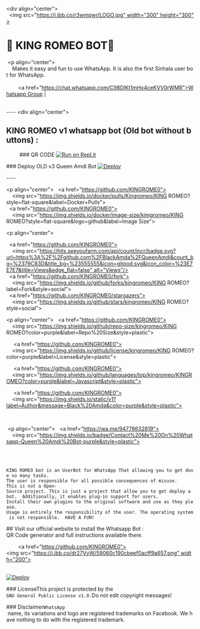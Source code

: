  
 ​<div align="center"> 
 ​  <img src="https://i.ibb.co/r3wmpwr/LOGO.jpg" width="300" height="300"> 
 ​  <h1>💯 KING ROMEO BOT💯 </h1> 
 ​</div> 
 ​<p align="center"> 
 ​    Makes it easy and fun to use WhatsApp. It is also the first Sinhala user bot for WhatsApp. 
 ​    <br> 
 ​        <a href="https://chat.whatsapp.com/C98DlKt1mHx4ceKVV0rWMR">Whatsapp Group</a> | 
 ​    <br> 
 ​</p> 
 ​---- 
 ​<div align="center"> 
 ​        <h2>KING ROMEO v1 whatsapp bot (Old bot without buttons) :</h1> 
 ​         
 ​###​ ​QR CODE 
 ​[![​Run on Repl.it​](https://repl.it/badge/github/quiec/whatsasena)](https://replit.com/@BlackAmda/Queen-Amdi-QR-Code) 
  
 ​###​ ​Deploy OLD v3 Queen Amdi Bot 
 ​[![​Deploy​](https://www.herokucdn.com/deploy/button.svg)](https://github.com/BlackAmda/QueenAmdi-v3) 
 ​</div> 
  
 ​---- 
  
 ​<p align="center"> 
 ​  <a href="https://github.com/KINGROME0">
 ​    <img src="https://img.shields.io/docker/pulls/Kingromeo/KING ROMEO?style=flat-square&label=Docker+Pulls"> 
 ​  </a> 
 ​  <a href="https://github.com/KINGROME0">
 ​    <img src="https://img.shields.io/docker/image-size/kimgromeo/KING ROMEO?style=flat-square&logo=github&label=Image Size"> 
 ​     
 ​  </a> 
 ​</p> 
  
 ​<p align="center"> 
  
 ​  <a href="https://github.com/KINGROME0">
 ​    <img src="https://hits.seeyoufarm.com/api/count/incr/badge.svg?url=https%3A%2F%2Fgithub.com%2FBlackAmda%2FQueenAmdi&count_bg=%2379C83D&title_bg=%23555555&icon=gitpod.svg&icon_color=%23E7E7E7&title=Views&edge_flat=false" alt="Views"/></a> 
 ​   
 ​  </a> 
 ​  <a href="https://github.com/KINGROME0/fork"> 
 ​    <img src="https://img.shields.io/github/forks/kingromeo/KING ROMEO?label=Fork&style=social"> 
 ​     
 ​  </a> 
 ​  <a href="https://github.com/KINGROME0/stargazers"> 
 ​    <img src="https://img.shields.io/github/stars/kingromeo/KING ROMEO?style=social"> 
 ​  </a> 
 ​</p> 
  
 ​<p align="center"> 
 ​  <a href="https://github.com/KINGROME0">
 ​    <img src="https://img.shields.io/github/repo-size/kingromeo/KING ROMEO?color=purple&label=Repo%20Size&style=plastic"> 
  
 ​  </a> 
 ​  <a href="https://github.com/KINGROME0">
 ​    <img src="https://img.shields.io/github/license/kingromeo/KING ROMEO?color=purple&label=License&style=plastic"> 
  
 ​  </a> 
 ​  <a href="https://github.com/KINGROME0">
 ​    <img src="https://img.shields.io/github/languages/top/kingromeo/KINGROMEO?color=purple&label=Javascript&style=plastic"> 
  
 ​  </a> 
 ​  <a href="https://github.com/KINGROME0">
 ​    <img src="https://img.shields.io/static/v1?label=Author&message=Black%20Amda&color=purple&style=plastic"> 
  
 ​  </a> 
 ​  </p> 
 ​ <p align="center"> 
 ​  <a href="https://wa.me/94778632819"> 
 ​    <img src="https://img.shields.io/badge/Contact%20Me%20On%20Whatsapp-Queen%20Amdi%20Bot-purple&style=plastic"> 
  
 ​  </a> 
 ​</p> 
 ​  
 ​``` 
 ​KING ROMEO bot is an UserBot for WhatsApp That allowing you to get done so many tasks. 
 ​The user is responsible for all possible consequences of misuse. 
 ​This is not a Open-Source project. This is just a project that allow you to get deploy a bot. 
 ​Additionally, it enables plug-in support for users. 
 ​Install their own plugins to the original software and use as they please. 
 ​Usage is entirely the responsibility of the user. The operating system is not responsible. 
 ​HAVE A FUN! 
 ​``` 
  
 ​##​ ​Visit our official website to install the Whatsapp Bot : 
 ​QR Code generator and full instructions available there. 
 ​<div> 
 ​        <a href="https://github.com/KINGROME0"> 
 ​<img src="https://i.ibb.co/dr27VyW/59060c190cbeef0acff9a657.png" width="200"></br></a> 
 ​</div> 
  
 ​[![​Deploy​](https://www.herokucdn.com/deploy/button.svg)](https://heroku.com/deploy?template=https://github.com/BlackAmda/QueenAmdi) 
  
 ​###​ ​License 
 ​This project is protected by the ​`GNU General Public License v1.0.` 
 ​Do not edit copyright messages! 
  
 ​###​ ​Disclaimer 
 ​`WhatsApp`​ name, its variations and logo are registered trademarks on Facebook. We have nothing to do with the registered trademark.
